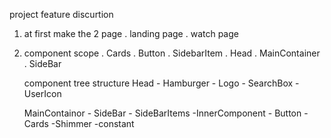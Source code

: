 project feature discurtion

1. at first make the 2 page
    . landing page
    . watch page
2. component scope
    . Cards
    . Button
    . SidebarItem
    . Head 
    . MainContainer
    . SideBar



    component tree structure
    Head
        - Hamburger
        - Logo
        - SearchBox
        - UserIcon
    
    MainContainor
        - SideBar
            - SideBarItems
        -InnerComponent
            - Button
            - Cards
            -Shimmer
        -constant
        






